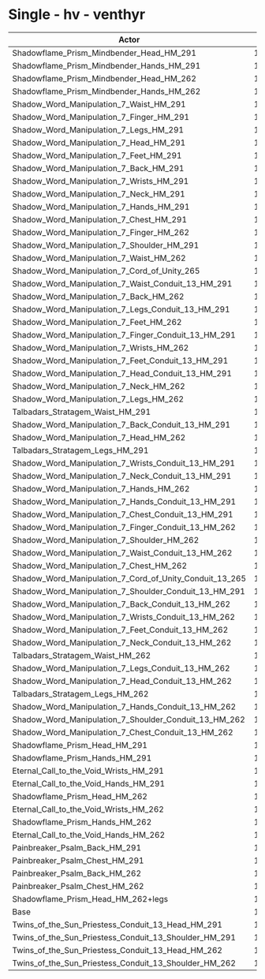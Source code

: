# Single - hv - venthyr
| Actor | DPS | Increase |
|---|:---:|:---:|
|Shadowflame_Prism_Mindbender_Head_HM_291|12824|17.04%|
|Shadowflame_Prism_Mindbender_Hands_HM_291|12733|16.21%|
|Shadowflame_Prism_Mindbender_Head_HM_262|12578|14.80%|
|Shadowflame_Prism_Mindbender_Hands_HM_262|12547|14.52%|
|Shadow_Word_Manipulation_7_Waist_HM_291|12332|12.55%|
|Shadow_Word_Manipulation_7_Finger_HM_291|12314|12.39%|
|Shadow_Word_Manipulation_7_Legs_HM_291|12309|12.34%|
|Shadow_Word_Manipulation_7_Head_HM_291|12306|12.32%|
|Shadow_Word_Manipulation_7_Feet_HM_291|12298|12.24%|
|Shadow_Word_Manipulation_7_Back_HM_291|12260|11.89%|
|Shadow_Word_Manipulation_7_Wrists_HM_291|12245|11.76%|
|Shadow_Word_Manipulation_7_Neck_HM_291|12222|11.55%|
|Shadow_Word_Manipulation_7_Hands_HM_291|12197|11.32%|
|Shadow_Word_Manipulation_7_Chest_HM_291|12196|11.31%|
|Shadow_Word_Manipulation_7_Finger_HM_262|12157|10.96%|
|Shadow_Word_Manipulation_7_Shoulder_HM_291|12155|10.94%|
|Shadow_Word_Manipulation_7_Waist_HM_262|12151|10.90%|
|Shadow_Word_Manipulation_7_Cord_of_Unity_265|12148|10.87%|
|Shadow_Word_Manipulation_7_Waist_Conduit_13_HM_291|12139|10.80%|
|Shadow_Word_Manipulation_7_Back_HM_262|12134|10.75%|
|Shadow_Word_Manipulation_7_Legs_Conduit_13_HM_291|12120|10.62%|
|Shadow_Word_Manipulation_7_Feet_HM_262|12120|10.61%|
|Shadow_Word_Manipulation_7_Finger_Conduit_13_HM_291|12115|10.58%|
|Shadow_Word_Manipulation_7_Wrists_HM_262|12114|10.56%|
|Shadow_Word_Manipulation_7_Feet_Conduit_13_HM_291|12109|10.52%|
|Shadow_Word_Manipulation_7_Head_Conduit_13_HM_291|12100|10.44%|
|Shadow_Word_Manipulation_7_Neck_HM_262|12094|10.39%|
|Shadow_Word_Manipulation_7_Legs_HM_262|12082|10.27%|
|Talbadars_Stratagem_Waist_HM_291|12077|10.23%|
|Shadow_Word_Manipulation_7_Back_Conduit_13_HM_291|12071|10.17%|
|Shadow_Word_Manipulation_7_Head_HM_262|12068|10.15%|
|Talbadars_Stratagem_Legs_HM_291|12067|10.14%|
|Shadow_Word_Manipulation_7_Wrists_Conduit_13_HM_291|12055|10.02%|
|Shadow_Word_Manipulation_7_Neck_Conduit_13_HM_291|12028|9.77%|
|Shadow_Word_Manipulation_7_Hands_HM_262|12019|9.70%|
|Shadow_Word_Manipulation_7_Hands_Conduit_13_HM_291|12015|9.66%|
|Shadow_Word_Manipulation_7_Chest_Conduit_13_HM_291|11995|9.48%|
|Shadow_Word_Manipulation_7_Finger_Conduit_13_HM_262|11963|9.19%|
|Shadow_Word_Manipulation_7_Shoulder_HM_262|11962|9.17%|
|Shadow_Word_Manipulation_7_Waist_Conduit_13_HM_262|11954|9.11%|
|Shadow_Word_Manipulation_7_Chest_HM_262|11949|9.06%|
|Shadow_Word_Manipulation_7_Cord_of_Unity_Conduit_13_265|11947|9.04%|
|Shadow_Word_Manipulation_7_Shoulder_Conduit_13_HM_291|11947|9.04%|
|Shadow_Word_Manipulation_7_Back_Conduit_13_HM_262|11941|8.98%|
|Shadow_Word_Manipulation_7_Wrists_Conduit_13_HM_262|11920|8.79%|
|Shadow_Word_Manipulation_7_Feet_Conduit_13_HM_262|11920|8.79%|
|Shadow_Word_Manipulation_7_Neck_Conduit_13_HM_262|11896|8.58%|
|Talbadars_Stratagem_Waist_HM_262|11893|8.54%|
|Shadow_Word_Manipulation_7_Legs_Conduit_13_HM_262|11890|8.52%|
|Shadow_Word_Manipulation_7_Head_Conduit_13_HM_262|11872|8.36%|
|Talbadars_Stratagem_Legs_HM_262|11846|8.12%|
|Shadow_Word_Manipulation_7_Hands_Conduit_13_HM_262|11821|7.89%|
|Shadow_Word_Manipulation_7_Shoulder_Conduit_13_HM_262|11773|7.45%|
|Shadow_Word_Manipulation_7_Chest_Conduit_13_HM_262|11763|7.36%|
|Shadowflame_Prism_Head_HM_291|11741|7.16%|
|Shadowflame_Prism_Hands_HM_291|11665|6.47%|
|Eternal_Call_to_the_Void_Wrists_HM_291|11646|6.29%|
|Eternal_Call_to_the_Void_Hands_HM_291|11614|6.00%|
|Shadowflame_Prism_Head_HM_262|11578|5.67%|
|Eternal_Call_to_the_Void_Wrists_HM_262|11511|5.06%|
|Shadowflame_Prism_Hands_HM_262|11486|4.83%|
|Eternal_Call_to_the_Void_Hands_HM_262|11434|4.36%|
|Painbreaker_Psalm_Back_HM_291|11395|4.00%|
|Painbreaker_Psalm_Chest_HM_291|11342|3.52%|
|Painbreaker_Psalm_Back_HM_262|11270|2.86%|
|Painbreaker_Psalm_Chest_HM_262|11124|1.53%|
|Shadowflame_Prism_Head_HM_262+legs|10985|0.26%|
|Base|10957|0.00%|
|Twins_of_the_Sun_Priestess_Conduit_13_Head_HM_291|10846|-1.01%|
|Twins_of_the_Sun_Priestess_Conduit_13_Shoulder_HM_291|10692|-2.41%|
|Twins_of_the_Sun_Priestess_Conduit_13_Head_HM_262|10638|-2.91%|
|Twins_of_the_Sun_Priestess_Conduit_13_Shoulder_HM_262|10530|-3.89%|
